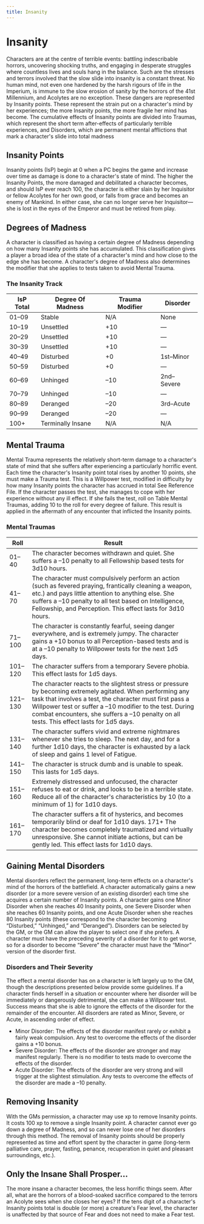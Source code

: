 ```yaml
---
title: Insanity
---
```

# Insanity

Characters are at the centre of terrible events: battling indescribable horrors, uncovering shocking truths, and engaging in desperate struggles where countless lives and souls hang in the balance. Such are the stresses and terrors involved that the slow slide into insanity is a constant threat. No human mind, not even one hardened by the harsh rigours of life in the Imperium, is immune to the slow erosion of sanity by the horrors of the 41st Millennium, and Acolytes are no exception. These dangers are represented by Insanity points. These represent the strain put on a character's mind by her experiences; the more Insanity points, the more fragile her mind has become. The cumulative effects of Insanity points are divided into Traumas, which represent the short term after\-effects of particularly terrible experiences, and Disorders, which are permanent mental afflictions that mark a character's slide into total madness

## Insanity Points

Insanity points \(IsP\) begin at 0 when a PC begins the game and increase over time as damage is done to a character's state of mind. The higher the Insanity Points, the more damaged and debilitated a character becomes, and should IsP ever reach 100, the character is either slain by her Inquisitor or fellow Acolytes for her own good, or falls from grace and becomes an enemy of Mankind. In either case, she can no longer serve her Inquisitor—she is lost in the eyes of the Emperor and must be retired from play.

## Degrees of Madness

A character is classified as having a certain degree of Madness depending on how many Insanity points she has accumulated. This classification gives a player a broad idea of the state of a character's mind and how close to the edge she has become. A character's degree of Madness also determines the modifier that she applies to tests taken to avoid Mental Trauma.

### The Insanity Track
__IsP Total__|__Degree Of Madness__|__Trauma Modifier__|__Disorder__
---------|-----------------|---------------|----------
01–09    |Stable           |N/A            |None
10–19    |Unsettled        |+10            |—
20–29    |Unsettled        |+10            |—
30–39    |Unsettled        |+10            |—
40–49    |Disturbed        |+0             |1st–Minor
50–59    |Disturbed        |+0             |—
60–69    |Unhinged         |–10            |2nd–Severe
70–79    |Unhinged         |–10            |—
80–89    |Deranged         |–20            |3rd–Acute
90–99    |Deranged         |–20            |—
100+     |Terminally Insane|N/A            |N/A

## Mental Trauma

Mental Trauma represents the relatively short\-term damage to a character's state of mind that she suffers after experiencing a particularly horrific event. Each time the character's Insanity point total rises by another 10 points, she must make a Trauma test. This is a Willpower test, modified in difficulty by how many Insanity points the character has accrued in total See Reference File. If the character passes the test, she manages to cope with her experience without any ill effect. If she fails the test, roll on Table Mental Traumas, adding 10 to the roll for every degree of failure. This result is applied in the aftermath of any encounter that inflicted the Insanity points.

### Mental Traumas
__Roll__   |__Result__
-------|-------
01–40  |The character becomes withdrawn and quiet. She suffers a –10 penalty to all Fellowship based tests for 3d10 hours.
41–70  |The character must compulsively perform an action (such as fevered praying, frantically cleaning a weapon, etc.) and pays little attention to anything else. She suffers a –10 penalty to all test based on Intelligence, Fellowship, and Perception. This effect lasts for 3d10 hours.
71–100 |The character is constantly fearful, seeing danger everywhere, and is extremely jumpy. The character gains a +10 bonus to all Perception-based tests and is at a –10 penalty to Willpower tests for the next 1d5 days.
101–120|The character suffers from a temporary Severe phobia. This effect lasts for 1d5 days.
121–130|The character reacts to the slightest stress or pressure by becoming extremely agitated. When performing any task that involves a test, the character must first pass a Willpower test or suffer a –10 modifier to the test. During combat encounters, she suffers a –10 penalty on all tests. This effect lasts for 1d5 days.
131–140|The character suffers vivid and extreme nightmares whenever she tries to sleep. The next day, and for a further 1d10 days, the character is exhausted by a lack of sleep and gains 1 level of Fatigue.
141–150|The character is struck dumb and is unable to speak. This lasts for 1d5 days.
151–160|Extremely distressed and unfocused, the character refuses to eat or drink, and looks to be in a terrible state. Reduce all of the character's characteristics by 10 (to a minimum of 1) for 1d10 days.
161–170|The character suffers a fit of hysterics, and becomes temporarily blind or deaf for 1d10 days. 171+ The character becomes completely traumatized and virtually unresponsive. She cannot initiate actions, but can be gently led. This effect lasts for 1d10 days.

## Gaining Mental Disorders

Mental disorders reflect the permanent, long\-term effects on a character's mind of the horrors of the battlefield. A character automatically gains a new disorder \(or a more severe version of an existing disorder\) each time she acquires a certain number of Insanity points. A character gains one Minor Disorder when she reaches 40 Insanity points, one Severe Disorder when she reaches 60 Insanity points, and one Acute Disorder when she reaches 80 Insanity points \(these correspond to the character becoming “Disturbed,” “Unhinged,” and “Deranged”\). Disorders can be selected by the GM, or the GM can allow the player to select one if she prefers. A character must have the preceding severity of a disorder for it to get worse, so for a disorder to become “Severe” the character must have the “Minor” version of the disorder first.

### Disorders and Their Severity

The effect a mental disorder has on a character is left largely up to the GM, though the descriptions presented below provide some guidelines. If a character finds herself in a situation or encounter where her disorder will be immediately or dangerously detrimental, she can make a Willpower test. Success means that she is able to ignore the effects of the disorder for the remainder of the encounter. All disorders are rated as Minor, Severe, or Acute, in ascending order of effect.

- Minor Disorder: The effects of the disorder manifest rarely or exhibit a fairly weak compulsion. Any test to overcome the effects of the disorder gains a \+10 bonus.
- Severe Disorder: The effects of the disorder are stronger and may manifest regularly. There is no modifier to tests made to overcome the effects of the disorder.
- Acute Disorder: The effects of the disorder are very strong and will trigger at the slightest stimulation. Any tests to overcome the effects of the disorder are made a –10 penalty.

## Removing Insanity

With the GMs permission, a character may use xp to remove Insanity points. It costs 100 xp to remove a single Insanity point. A character cannot ever go down a degree of Madness, and so can never lose one of her disorders through this method. The removal of Insanity points should be properly represented as time and effort spent by the character in game \(long\-term palliative care, prayer, fasting, penance, recuperation in quiet and pleasant surroundings, etc.\).

## Only the Insane Shall Prosper...

The more insane a character becomes, the less horrific things seem. After all, what are the horrors of a blood\-soaked sacrifice compared to the terrors an Acolyte sees when she closes her eyes? If the tens digit of a character's Insanity points total is double \(or more\) a creature's Fear level, the character is unaffected by that source of Fear and does not need to make a Fear test.
